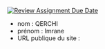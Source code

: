 [![Review Assignment Due Date](https://classroom.github.com/assets/deadline-readme-button-24ddc0f5d75046c5622901739e7c5dd533143b0c8e959d652212380cedb1ea36.svg)](https://classroom.github.com/a/SKyKHAPL)
- nom : QERCHI
- prénom : Imrane
- URL publique du site :
